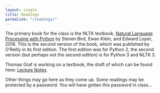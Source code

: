 ```yaml
---
layout: single
title: Readings
permalink: "/readings/"
---
```


The primary book for the class is the NLTK textbook,
[Natural Language Processing with Python](http://www.nltk.org/book/)
by Steven Bird, Ewan Klein, and Edward Loper, 2016.
This is the second version of the book,
which was published by O’Reilly in its first edition.
The first edition was for Python 2,
the second version (but perhaps not the second *edition*)
is for Python 3 and NLTK 3.

Thomas Graf is working on a textbook, the draft of which
can be found here:
[Lecture Notes](https://github.com/StonyBrook-Lin637-S18/main/blob/master/pdf/999_CompleteLectureNotes.pdf).

Other things may go here as they come up.
Some readings may be protected by a password.
You will have gotten this password in class...